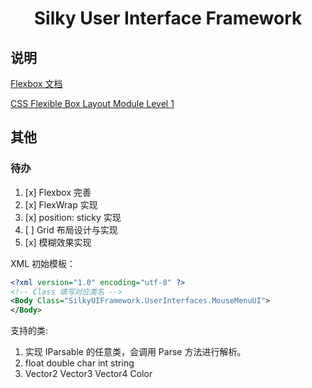 ﻿<div align="center">
    <h1>Silky User Interface Framework</h1>
</div>

## 说明

[Flexbox 文档](FlexibleBoxModule.md)

[CSS Flexible Box Layout Module Level 1](https://www.w3.org/TR/css-flexbox-1/)

## 其他

### 待办

1. [x] Flexbox 完善
2. [x] FlexWrap 实现
3. [x] position: sticky 实现
4. [ ] Grid 布局设计与实现
5. [x] 模糊效果实现

XML 初始模板：
```xml
<?xml version="1.0" encoding="utf-8" ?>
<!-- Class 填写对应类名 -->
<Body Class="SilkyUIFramework.UserInterfaces.MouseMenuUI">
</Body>
```

支持的类:

1. 实现 IParsable<TSelf> 的任意类，会调用 Parse 方法进行解析。
2. float double char int string
3. Vector2 Vector3 Vector4 Color